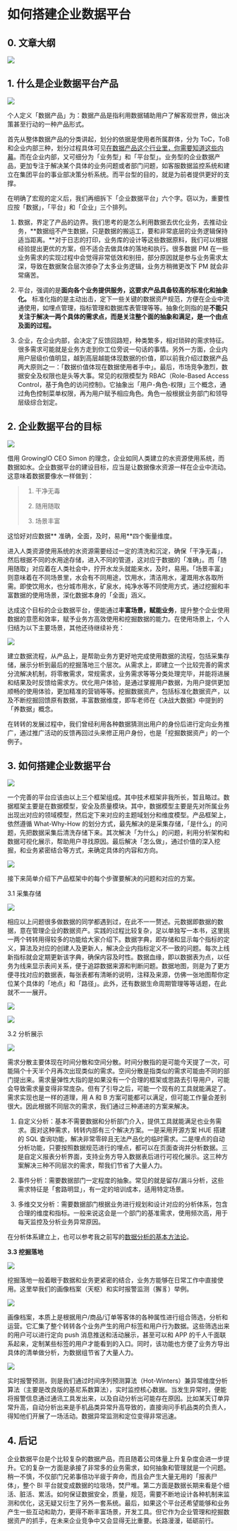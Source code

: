 # 如何搭建企业数据平台

## 0. 文章大纲

![](https://mmbiz.qpic.cn/mmbiz_jpg/cVia3Ayib6tISNicTJXc1JSNQIS4UE2XvaicibwlUhGqdwnLjgOmNBCET4NGxt5ialye0JgSydDnia3F9Ft9HkbP6KyVg/640?wx_fmt=jpeg&tp=webp&wxfrom=5&wx_lazy=1)

## 1. 什么是企业数据平台产品

![](https://mmbiz.qpic.cn/mmbiz_jpg/cVia3Ayib6tISNicTJXc1JSNQIS4UE2XvaicPD3DkZ1zhFTB3odAV1jfib2kcIvJjgzIUCib8QV2ccpa59iagVwk21c6Q/640?wx_fmt=jpeg&tp=webp&wxfrom=5&wx_lazy=1)

个人定义「数据产品」为：数据产品是指利用数据辅助用户了解客观世界，做出决策甚至行动的一种产品形式。

首先从整体数据产品的分类讲起，划分的依据是使用者所属群体，分为 ToC，ToB 和企业内部三种，划分过程具体可见[在数据产品这个行业里，你需要知道这些内幕](http://mp.weixin.qq.com/s?__biz=MjM5NjcxMzIwMQ==&mid=2649861357&idx=1&sn=0a674a2b1d259da912c3ee8258768870&chksm=bee00b7389978265dd55eb8975cf18d0511e3b796ab1a488399028058a5f2a6b09a59fd52176&scene=21#wechat_redirect)。而在企业内部，又可细分为「业务型」和「平台型」。业务型的企业数据产品，更加专注于解决某个具体的业务问题或者部门问题，如客服数据监控系统和建立在集团平台的事业部决策分析系统。而平台型的目的，就是为前者提供更好的支撑。

在明确了宏观的定义后，我们再细拆下「企业数据平台」六个字。窃以为，重要性应按「数据」，「平台」和「企业」三个排列。

1. 数据，界定了产品的边界。我们思考的是怎么利用数据去优化业务，去推动业务，**数据组不产生数据，只是数据的搬运工，要和非常底层的业务逻辑保持适当距离。**对于日志的打印，业务库的设计等这些数据原料，我们可以根据经验提出更优的方案，但不适合去做具体的落地和执行。很多数据 PM 在一些业务需求的实现过程中会觉得非常低效和别扭，部分原因就是参与业务需求太深，导致在数据聚合层次掺杂了太多业务逻辑，业务方稍微更改下 PM 就会非常痛苦。

2. 平台，强调的是**面向各个业务提供服务，这要求产品具备较高的标准化和抽象化。** 标准化指的是主动出击，定下一些关键的数据资产规范，方便在企业中流通使用，如埋点管理，指标管理和数据库表管理等等。抽象化则指的是**不能只关注于解决一两个具体的需求点，而是关注整个面的抽象和满足，是一个由点及面的过程。**

3. 企业，在企业内部，会决定了反馈回路短，种类繁多，相对琐碎的需求特征。很多需求可能就是业务方走到你工位旁说一句话的事情。另外一方面，企业内用户层级价值明显，越到高层越能体现数据的价值，即以前我介绍过数据产品两大原则之一：「数据价值体现在数据使用者手中」。最后，市场竞争激烈，数据安全及权限也是头等大事。常见的权限模型为 RBAC（Role-Based Access Control，基于角色的访问控制\)。它抽象出「用户-角色-权限」三个概念，通过角色控制菜单权限，再为用户赋予相应角色。角色一般根据业务部门和领导层级综合划定。

## 2. 企业数据平台的目标

![](https://mmbiz.qpic.cn/mmbiz_jpg/cVia3Ayib6tISNicTJXc1JSNQIS4UE2Xvaicx2CVFWPP2AhuD9LCJVjeo7lyCZjicHpnWKQt4Nf4vaPDvTZU5ibib0jUQ/640?wx_fmt=jpeg&tp=webp&wxfrom=5&wx_lazy=1)

借用 GrowingIO CEO Simon 的理念，企业如同人类建立的水资源使用系统，而数据如水。企业数据平台的建设目标，应当是让数据像水资源一样在企业中流动。这意味着数据要像水一样做到：

> 1. 干净无毒
>
> 2. 随用随取
>
> 3. 场景丰富

这恰好对应数据** 准确，全面，及时，易用**四个衡量维度。

进入人类资源使用系统的水资源需要经过一定的清洗和沉淀，确保「干净无毒」，然后根据不同的水用途存储，进入不同的管道，这对应于数据的「准确」。而「随用随取」对应着在人类社会中，拧开水龙头就能来水，及时，易用。「场景丰富」则意味着在不同场景里，水会有不同用途，饮用水，清洁用水，灌溉用水各取所需。即使饮用水，也分城市用水，矿泉水，纯净水等不同使用方式，通过挖掘和丰富数据的使用场景，深化数据本身的「全面」涵义。

达成这个目标的企业数据平台，便能通过**丰富场景，赋能业务**，提升整个企业使用数据的意愿和效率，赋予业务方高效使用和挖掘数据的能力。在使用场景上，个人归结为以下主要场景，其他还待继续补充：

![](https://mmbiz.qpic.cn/mmbiz_jpg/cVia3Ayib6tISNicTJXc1JSNQIS4UE2Xvaicvp1ulI3zP8rzcgUcXicRogUPs4S8tZtHFWHMXQnkMiaicRib8lBCSfJwicw/640?wx_fmt=jpeg&tp=webp&wxfrom=5&wx_lazy=1)

建立数据流程，从产品上，是帮助业务方更好地完成使用数据的流程，包括采集存储，展示分析到最后的挖掘落地三个层次。从需求上，即建立一个比较完善的需求分流解决机制，将零散需求，常规需求，业务需求等等分类处理完毕，并能将进展和结果及时反馈给需求方。优化用户体验，是通过掌握用户数据，为用户提供更加顺畅的使用体验，更加精准的营销等等。挖掘数据资产，包括标准化数据资产，以及不断挖掘回馈原有数据，丰富数据维度，即车老师在《决战大数据》中提到的「养数据」概念。

在转转的发展过程中，我们曾经利用各种数据猜测出用户的身份后进行定向业务推广，通过推广活动的反馈再回过头来修正用户身份，也是「挖掘数据资产」的一个例子。

## 3. 如何搭建企业数据平台

![](https://mmbiz.qpic.cn/mmbiz_jpg/cVia3Ayib6tISNicTJXc1JSNQIS4UE2XvaicxkePpfBJBhQPnk5O7ZS7jNk9Z3Kd2iciaI0fFK0TBHGOEPbe2XhoMcwg/640?wx_fmt=jpeg&tp=webp&wxfrom=5&wx_lazy=1)

一个完善的平台应该由以上三个框架组成。其中技术框架非我所长，暂且略过。数据框架主要是在数据模型，安全及质量模块。其中，数据模型主要是先对所属业务出现出对应的领域模型，然后定下来对应的主题域划分和维度模型。产品框架上，依然遵循 What-Why-How 的划分方式，最先解决的是采集存储，「是什么」的问题，先把数据采集后清洗存储下来。其次解决「为什么」的问题，利用分析架构和数据可视化展示，帮助用户寻找原因。最后解决「怎么做」，通过价值的深入挖掘，和业务紧密结合等方式，来确定具体的内容和方向。

![](https://mmbiz.qpic.cn/mmbiz_jpg/cVia3Ayib6tISNicTJXc1JSNQIS4UE2XvaicoJZZ9yVmuNmuJusFmwy6xUSTICIpB5LWCtpic0OC8aAhTrdyalQvic4A/640?wx_fmt=jpeg&tp=webp&wxfrom=5&wx_lazy=1)

接下来简单介绍下产品框架中的每个步骤要解决的问题和对应的方案。

3.1 采集存储

![](https://mmbiz.qpic.cn/mmbiz_jpg/cVia3Ayib6tISNicTJXc1JSNQIS4UE2XvaiciaVYvQXKEeliaQtYHoUr4DxbmSrk2pa1cFrdRibueRlUBWxMSdUhL9EXg/640?wx_fmt=jpeg&tp=webp&wxfrom=5&wx_lazy=1)

相应以上问题很多做数据的同学都遇到过，在此不一一赘述。元数据即数据的数据，意在管理企业的数据资产。实践的过程比较复杂，足以单独写一本书，这里挑一两个转转用得较多的功能给大家介绍下。数据字典，即存储和显示每个指标的定义，算法及对应的创建人及更新人，解决企业内指标定义不一致的问题。每次上线新指标就会定期更新该字典，确保内容及时性。数据血缘，即以数据表为点，以任务为线来显示表间关系，便于追踪数据来源和判断问题。数据地图，则是为了更方便寻找对应的数据表，每张表都有清晰的说明，注释及来源，仿佛一张地图帮你定位某个具体的「地点」和「路径」。此外，还有数据生命周期管理等等话题，在此就不一一展开。

![](https://mmbiz.qpic.cn/mmbiz_jpg/cVia3Ayib6tISNicTJXc1JSNQIS4UE2Xvaic7C3hdUEXlFIZicdqLzUFbv4vXbpmMKv5FXFU3uFohicn12DNibSpmt1YQ/640?wx_fmt=jpeg&tp=webp&wxfrom=5&wx_lazy=1)

![](https://mmbiz.qpic.cn/mmbiz_jpg/cVia3Ayib6tISNicTJXc1JSNQIS4UE2XvaickK038JicqNxOg26EPBibBtpc9NxqwJtdY2xTBKicYCc97I4mg2opadSWA/640?wx_fmt=jpeg&tp=webp&wxfrom=5&wx_lazy=1)

3.2 分析展示

![](https://mmbiz.qpic.cn/mmbiz_jpg/cVia3Ayib6tISNicTJXc1JSNQIS4UE2Xvaick8PGvm8Fud0G00Fj0F4ODHJASGLlqItW3ibMtsJOp0xpH3TTq1GAA9g/640?wx_fmt=jpeg&tp=webp&wxfrom=5&wx_lazy=1)

需求分散主要体现在时间分散和空间分散。时间分散指的是可能今天提了一次，可能隔个十天半个月再次出现类似的需求。空间分散是指类似的需求可能由不同的部门提出来。需求量弹性大指的是如果没有一个合理的框架或思路去引导用户，可能会导致需求量变得非常庞杂。但有了引导之后，可能一个现有的工具就能满足了。需求实现也是一样的道理，用 A 和 B 方案可能都可以满足，但可能工作量会差别很大。因此根据不同层次的需求，我们通过三种递进的方案来解决。

1. 自定义分析：基本不需要数据和分析部门介入，提供工具就能满足也业务需求。面对这种需求，转转内部有三个解决方案。一是采用开源方案 HUE 搭建的 SQL 查询功能，解决非常零碎且无法产品化的临时需求。二是埋点的自动分析功能，只要按照数据规范进行的埋点，都可以在页面查询并分析数据。三是自定义报表分析界面，支持业务方导入数据表后进行可视化展示。这三种方案解决三种不同层次的需求，帮我们节省了大量人力。

2. 事件分析：需要数据部门一定程度的抽象。常见的就是留存/漏斗分析，这些需求特征是「套路明显」，有一定的培训成本，适用特定场景。

3. 多维交叉分析：需要数据部门根据业务进行规划和设计对应的分析体系，包含合理的维度和指标。一般来说这会是一个部门的基准需求，使用频次高，用于每天监控及分析业务异常原因。

在分析体系建立上，也可以参考我之前写的[数据分析的基本方法论](http://mp.weixin.qq.com/s?__biz=MjM5NjcxMzIwMQ==&mid=2649861486&idx=1&sn=e8c79ae936fc1f04fffed59f6be7e018&chksm=bee00af0899783e64566d7b921b904ba18e5846a3ade62fa48a8ac89d923a517105d6fbc09a0&scene=21#wechat_redirect)。

**3.3 挖掘落地**

![](https://mmbiz.qpic.cn/mmbiz_jpg/cVia3Ayib6tISNicTJXc1JSNQIS4UE2XvaicFBcx2l8MyyBT0HEDuZrnRNR2Qaw08IUXPRkk7na33d3Mr7cUbFAoCg/640?wx_fmt=jpeg&tp=webp&wxfrom=5&wx_lazy=1)

挖掘落地一般着眼于数据和业务更紧密的结合，业务方能够在日常工作中直接使用。这里举我们的画像档案（天枢）和实时报警监测（獬豸）举例。

![](https://mmbiz.qpic.cn/mmbiz_jpg/cVia3Ayib6tISNicTJXc1JSNQIS4UE2XvaiccpX8emCexGAm6rzswx7axtCyz6dcVtXicbBeyvsfaibAibZJXhfEvh9og/640?wx_fmt=jpeg&tp=webp&wxfrom=5&wx_lazy=1)

画像档案，本质上是根据用户/商品/订单等客体的各种属性进行组合筛选，分析和运营。它汇集了整个转转各个业务产生的用户标签和用户行为数据。这些筛选出来的用户可以进行定向 push 消息推送和活动展示，甚至可以和 APP 的千人千面联系起来，定制某些标签的用户才能看到的入口。同时，该功能也方便了业务方导出具体的清单做分析，为数据组节省了大量人力。

![](https://mmbiz.qpic.cn/mmbiz_jpg/cVia3Ayib6tISNicTJXc1JSNQIS4UE2XvaicJoDRYUONdmzbO204OUcUKTK1K1QSDSVd8yhwKh56aeKAIUs1SzyPIw/640?wx_fmt=jpeg&tp=webp&wxfrom=5&wx_lazy=1)

实时报警预测，则是我们通过时间序列预测算法（Hot-Winters）兼异常维度分析算法（主要是改良版的基尼系数算法），实时监控核心数据。当发生异常时，便能将报警信息通过通讯工具发出来，以及自动分析出可能存在原因。比如某天订单异常升高，自动分析出来是手机品类异常升高导致的，直接询问手机品类的负责人，得知他们开展了一场活动。数据异常监测和定位变得非常迅速。

## 4. 后记

企业数据平台是个比较复杂的数据产品，而且随着公司体量上升复杂度会进一步提升。它的复杂一方面是承接了非常多的业务需求，如何抽象和管理就是一个问题。稍一不慎，不仅部门兄弟事倍功半疲于奔命，而且会产生大量无用的「报表尸体」，整个 BI 平台就变成数据的垃圾场，焚尸堆。第二方面是数据长期来看是个细活、脏活、累活。如何保证数据安全，质量，规范，需要不断地设计各种机制来监测和优化，这无疑又衍生了另外一套系统。最后，如果这个平台还希望能够和业务产生一些互动和助力，更得不断丰富场景，开发工具。但它作为企业管理和挖掘数据资产的抓手，在未来企业竞争中又会显得无比重要。长路漫漫，砥砺前行。

  


